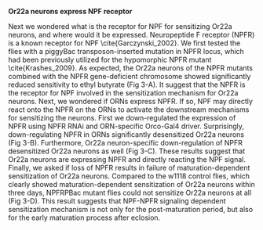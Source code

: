 **Or22a neurons express NPF receptor**

Next we wondered what is the receptor for NPF for sensitizing Or22a neurons, and where would it be expressed. Neuropeptide F receptor (NPFR) is a known receptor for NPF \cite{Garczynski_2002}. We first tested the flies with a piggyBac transposon-inserted mutation in NPFR locus, which had been previously utilized for the hypomorphic NPFR mutant \cite{Krashes_2009}. As expected, the Or22a neurons of the NPFR mutants combined with the NPFR gene-deficient chromosome showed significantly reduced sensitivity to ethyl butyrate (Fig 3-A). It suggest that the NPFR is the receptor for NPF involved in the sensitization mechanism for Or22a neurons.
Next, we wondered if ORNs express NPFR. If so, NPF may directly react onto the NPFR on the ORNs to activate the downstream mechanisms for sensitizing the neurons. First we down-regulated the expression of NPFR using NPFR RNAi and ORN-specific Orco-Gal4 driver. Surprisingly, down-regulating NPFR in ORNs significantly desensitized Or22a neurons (Fig 3-B). Furthermore, Or22a neuron-specific down-regulation of NPFR desensitized Or22a neurons as well (Fig 3-C). These results suggest that Or22a neurons are expressing NPFR and directly reacting the NPF signal. 
Finally, we asked if loss of NPFR results in failure of maturation-dependent sensitization of Or22a neurons. Compared to the w1118 control flies, which clearly showed maturation-dependent sensitization of Or22a neurons within three days, NPFRPBac mutant flies could not sensitize Or22a neurons at all (Fig 3-D). This result suggests that NPF-NPFR signaling dependent sensitization mechanism is not only for the post-maturation period, but also for the early maturation process after eclosion.
